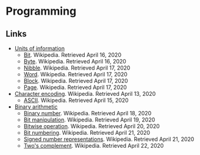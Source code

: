 # Programming

## Links

- [Units of information](https://en.wikipedia.org/wiki/Units_of_information)
  - [Bit](https://en.wikipedia.org/wiki/Bit). Wikipedia. Retrieved April 16, 2020
  - [Byte](https://en.wikipedia.org/wiki/Byte). Wikipedia. Retrieved April 16, 2020
  - [Nibble](https://en.wikipedia.org/wiki/Nibble). Wikipedia. Retrieved April 17, 2020
  - [Word](https://en.wikipedia.org/wiki/Word_(computer_architecture)). Wikipedia. Retrieved April 17, 2020
  - [Block](https://en.wikipedia.org/wiki/Block_(data_storage)). Wikipedia. Retrieved April 17, 2020
  - [Page](https://en.wikipedia.org/wiki/Page_(computer_memory)). Wikipedia. Retrieved April 17, 2020
- [Character encoding](https://en.wikipedia.org/wiki/Character_encoding). Wikipedia. Retrieved April 13, 2020
  - [ASCII](https://en.wikipedia.org/wiki/ASCII). Wikipedia. Retrieved April 15, 2020
- [Binary arithmetic](https://en.wikipedia.org/wiki/Category:Binary_arithmetic)
  - [Binary number](https://en.wikipedia.org/wiki/Binary_number). Wikipedia. Retrieved April 18, 2020
  - [Bit manipulation](https://en.wikipedia.org/wiki/Bit_manipulation). Wikipedia. Retrieved April 19, 2020
  - [Bitwise operation](https://en.wikipedia.org/wiki/Bitwise_operation). Wikipedia. Retrieved April 20, 2020
  - [Bit numbering](https://en.wikipedia.org/wiki/Bit_numbering). Wikipedia. Retrieved April 21, 2020
  - [Signed number representations](https://en.wikipedia.org/wiki/Signed_number_representations). Wikipedia. Retrieved April 21, 2020
  - [Two's complement](https://en.wikipedia.org/wiki/Two%27s_complement). Wikipedia. Retrieved April 22, 2020
